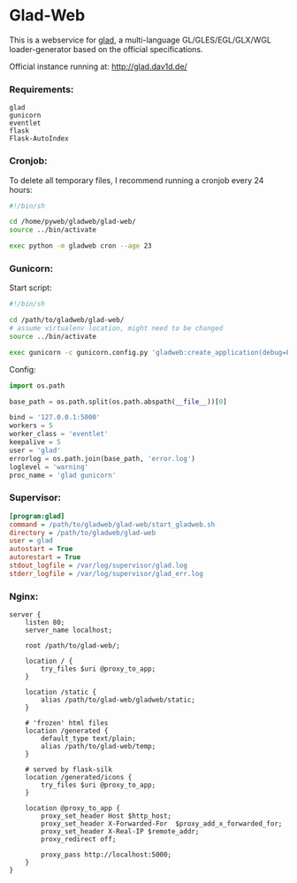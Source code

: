 Glad-Web
========

This is a webservice for [glad](https://github.com/Dav1dde/glad), a multi-language
GL/GLES/EGL/GLX/WGL loader-generator based on the official specifications.

Official instance running at: http://glad.dav1d.de/


### Requirements: ###

    glad
    gunicorn
    eventlet
    flask
    Flask-AutoIndex

### Cronjob: ###

To delete all temporary files, I recommend running a cronjob every 24 hours:

```sh
#!/bin/sh

cd /home/pyweb/gladweb/glad-web/
source ../bin/activate

exec python -m gladweb cron --age 23
```
### Gunicorn: ###

Start script:

```sh
#!/bin/sh

cd /path/to/gladweb/glad-web/
# assume virtualenv location, might need to be changed
source ../bin/activate

exec gunicorn -c gunicorn.config.py 'gladweb:create_application(debug=False, verbose=None)' "$@"
```

Config:

```python
import os.path

base_path = os.path.split(os.path.abspath(__file__))[0]

bind = '127.0.0.1:5000'
workers = 5
worker_class = 'eventlet'
keepalive = 5
user = 'glad'
errorlog = os.path.join(base_path, 'error.log')
loglevel = 'warning'
proc_name = 'glad gunicorn'
```


### Supervisor: ###

```ini
[program:glad]
command = /path/to/gladweb/glad-web/start_gladweb.sh
directory = /path/to/gladweb/glad-web
user = glad
autostart = True
autorestart = True
stdout_logfile = /var/log/supervisor/glad.log
stderr_logfile = /var/log/supervisor/glad_err.log
```


### Nginx: ###

```nginx
server {
    listen 80;
    server_name localhost;

    root /path/to/glad-web/;

    location / {
        try_files $uri @proxy_to_app;
    }

    location /static {
        alias /path/to/glad-web/gladweb/static;
    }

    # 'frozen' html files
    location /generated {
        default_type text/plain;
        alias /path/to/glad-web/temp;
    }

    # served by flask-silk
    location /generated/icons {
        try_files $uri @proxy_to_app;
    }

    location @proxy_to_app {
        proxy_set_header Host $http_host;
        proxy_set_header X-Forwarded-For  $proxy_add_x_forwarded_for;
        proxy_set_header X-Real-IP $remote_addr;
        proxy_redirect off;

        proxy_pass http://localhost:5000;
    }
}
```
